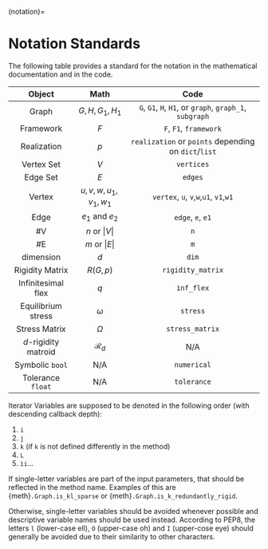 (notation)=
# Notation Standards

The following table provides a standard for the notation in the mathematical documentation
and in the code. 

|Object|Math|Code|
|:---:|:---:|:---:|
|Graph|$G,\, H,\, G_1,\, H_1$| `G`, `G1`, `H`, `H1`,  or `graph`, `graph_1`, `subgraph`|
|Framework|$F$|`F`, `F1`, `framework`|
|Realization|$p$|`realization` or ``points`` depending on `dict`/`list`|
|Vertex Set|$V$|`vertices`|
|Edge Set|$E$|`edges`|
|Vertex|$u,\, v, \, w,\, u_1,\, v_1,\, w_1$|`vertex`, `u`, `v`,`w`,`u1`, `v1`,`w1`|
|Edge|$e_1$ and $e_2$|`edge`, `e`, `e1`|
|#V|$n$  or $\|V\|$| `n`|
|#E|$m$ or $\|E\|$|`m`|
|dimension|$d$|`dim`|
|Rigidity Matrix|$R(G,p)$|`rigidity_matrix`|
|Infinitesimal flex|$q$|`inf_flex`|
|Equilibrium stress|$\omega$|`stress`|
|Stress Matrix|$\Omega$|`stress_matrix`|
|$d$-rigidity matroid|$\mathcal{R}_d$| N/A|
|Symbolic `bool`| N/A | `numerical`|
|Tolerance `float`| N/A | `tolerance`|

Iterator Variables are supposed to be denoted in the following order (with descending callback depth):
  1. `i`
  2. `j`
  3. `k` (if `k` is not defined differently in the method)
  4. ``L``
  5. ``ìi``...

If single-letter variables are part of the input parameters, that should be reflected in the method name.
Examples of this are {meth}`.Graph.is_kl_sparse` or {meth}`.Graph.is_k_redundantly_rigid`.

Otherwise, single-letter variables should be avoided whenever possible and descriptive variable names should be used instead.
According to PEP8, the letters ``l`` (lower-case ell), ``O`` (upper-case oh) and ``I`` (upper-cose eye)
should generally be avoided due to their similarity to other characters. 